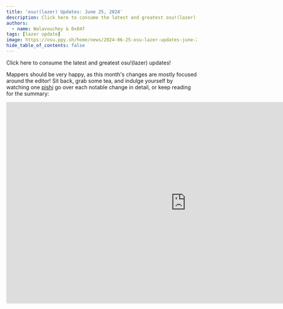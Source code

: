 ```yaml
---
title: 'osu!(lazer) Updates: June 25, 2024'
description: Click here to consume the latest and greatest osu!(lazer) updates!
authors:
  - name: Walavouchey & 0x84f
tags: [lazer update]
image: https://osu.ppy.sh/home/news/2024-06-25-osu-lazer-updates-june-25-2024
hide_table_of_contents: false
---
```


Click here to consume the latest and greatest osu!(lazer) updates!

Mappers should be very happy, as this month's changes are mostly focused around the editor! Sit back, grab some tea, and indulge yourself by watching one [pishi](https://osu.ppy.sh/users/3178418) go over each notable change in detail, or keep reading for the summary:

<iframe width="949" height="534" src="https://www.youtube.com/embed/BnhcyVT_yrk" title="&quot;the editor sucks&quot;" frameborder="0" allow="accelerometer; autoplay; clipboard-write; encrypted-media; gyroscope; picture-in-picture; web-share" referrerpolicy="strict-origin-when-cross-origin" allowfullscreen></iframe>

